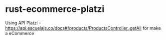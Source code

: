 # rust-ecommerce-platzi
Using API Platzi  - https://api.escuelajs.co/docs#/products/ProductsController_getAll for make a eCommerce
